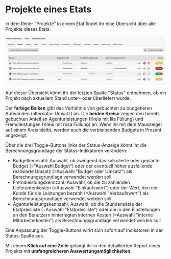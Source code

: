 # Projekte eines Etats

In dem Reiter "Projekte" in einem Etat findet ihr eine Übersicht über alle Projekte dieses Etats. 

![](../../.gitbook/assets/bildschirmfoto-2020-01-13-um-10.32.45.png)

Auf dieser Übersicht könnt ihr der letzten Spalte "Status" entnehmen, ob ein Projekt nach aktuellem Stand unter- oder überliefert wurde. 

Der **farbige Balken** gibt das Verhältnis von gebuchten zu budgetieren Aufwänden \(alternativ: Umsatz\) an. Die **beiden Kreise** zeigen den bereits gebuchten Anteil an Agenturleistungen \(Kreis mit lila Füllung\) und Fremdleistungen \(Kreis mit rosa Füllung\) an. Wenn ihr mit dem Mauszeiger auf einem Kreis bleibt, werden euch die verbleibenden Budgets in Prozent angezeigt.

Über die drei Toggle-Buttons links der Status-Anzeige könnt ihr die Berechnungsgrundlage der Status-Indikatoren verändern:

* Budgetkennzahl: Auswahl, ob zwingend das kalkulierte oder geplante Budget \(="Auswahl Budget"\) oder der eventuell höher ausfallende realisierte Umsatz \(=Auswahl "Budget oder Umsatz"\) als Berechnungsgrundlage verwendet werden soll
* Fremdleistungskennzahl: Auswahl, ob die zu zahlenden Lieferantenkosten \(=Auswahl "Einkaufswert"\) oder der Wert, den ein Kunde für die Leistungen bezahlt \(=Auswahl "Verkaufswert"\) als Berechnungsgrundlage verwendet werden soll
* Agenturleistungskennzahl: Auswahl, ob die Stundensätze der Etatpreisliste \(=Auswahl "Etatpreisliste"\) oder die in den Einstellungen an den Benutzern hinterlegten internen Kosten \(=Auswahl "interne Mitarbeiterkosten"\) als Berechnungsgrundlage verwendet werden soll

Eine Anpassung der Toggle-Buttons wirkt sich sofort auf Indikatoren in der Status-Spalte aus.

Mit einem **Klick auf eine Zeile** gelangt ihr in den detaillierten Report eines Projekts mit **umfangreicheren Auswertungsmöglichkeiten**. 

